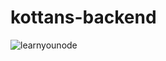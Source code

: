 # kottans-backend
![learnyounode](https://user-images.githubusercontent.com/44728742/64250385-a83c3f80-cf1e-11e9-9f1a-1df7ebd59074.png)
